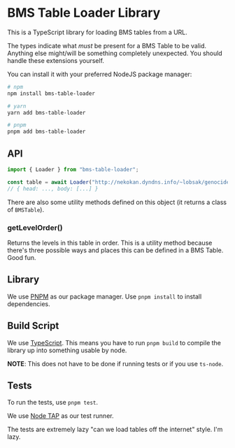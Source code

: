 # BMS Table Loader Library

This is a TypeScript library for loading BMS tables from a URL.

The types indicate what *must* be present for a BMS Table to be valid. Anything else might/will
be something completely unexpected. You should handle these extensions yourself.

You can install it with your preferred NodeJS package manager:
```sh
# npm
npm install bms-table-loader

# yarn
yarn add bms-table-loader

# pnpm
pnpm add bms-table-loader
```

## API

```ts
import { Loader } from "bms-table-loader";

const table = await Loader("http://nekokan.dyndns.info/~lobsak/genocide/insane.html");
// { head: ..., body: [...] }
```

There are also some utility methods defined on this object (it returns a class of `BMSTable`).

### getLevelOrder()

Returns the levels in this table in order. This is a utility method because there's
three possible ways and places this can be defined in a BMS Table. Good fun.

## Library

We use [PNPM](https://pnpm.io) as our package manager. Use `pnpm install` to install dependencies.

## Build Script

We use [TypeScript](https://typescriptlang.org). This means you have to run `pnpm build` to compile the library up into something usable by node.

**NOTE**: This does not have to be done if running tests or if you use `ts-node`.

## Tests

To run the tests, use `pnpm test`.

We use [Node TAP](https://node-tap.org) as our test runner.

The tests are extremely lazy "can we load tables off the internet" style. I'm lazy.